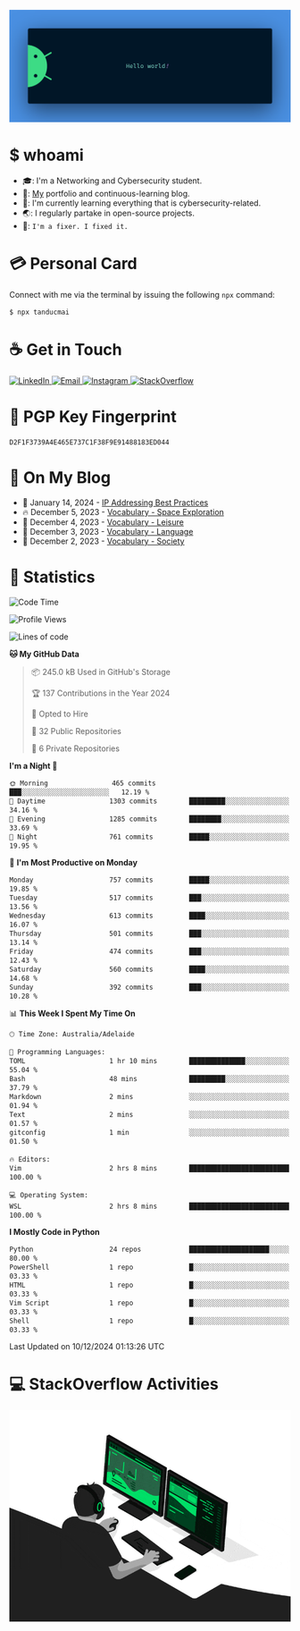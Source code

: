 <p align="center"><img src="assets/banner.png" /></p>

[//]: ![](https://github.com/tanducmai/tanducmai/actions/workflows/waka-stats.yml/badge.svg)
[//]: ![](https://github.com/tanducmai/tanducmai/actions/workflows/latest-blogs.yml/badge.svg)
[//]: ![](https://github.com/tanducmai/tanducmai/actions/workflows/stackoverflow-activities.yml/badge.svg)

# $ whoami

- :mortar_board:: I'm a Networking and Cybersecurity student.
- :telescope:: [My](https://tanducmai.com/) portfolio and continuous-learning blog.
- :seedling:: I'm currently learning everything that is cybersecurity-related.
- :earth_asia:: I regularly partake in open-source projects.
- :speech_balloon:: `I'm a fixer. I fixed it.`

# :credit_card: Personal Card

Connect with me via the terminal by issuing the following `npx` command:

```bash
$ npx tanducmai
```

# :coffee: Get in Touch

<a target="_blank" href="https://www.linkedin.com/in/tanducmai/">
  <img alt="LinkedIn" src="https://img.shields.io/badge/LinkedIn-0077B5?style=for-the-badge&logo=linkedin&logoColor=white" />
</a>
<a target="_blank" href="mailto:henryfromvietnam@gmail.com">
  <img alt="Email" src="https://img.shields.io/badge/Gmail-D14836?style=for-the-badge&logo=gmail&logoColor=white" />
</a>
<a target="_blank" href="https://www.instagram.com/henry.maii/">
  <img alt="Instagram" src="https://img.shields.io/badge/Instagram-E4405F?style=for-the-badge&logo=instagram&logoColor=white" />
</a>
<a target="_blank" href="https://stackoverflow.com/users/16999206/tanducmai">
  <img alt="StackOverflow" src="https://img.shields.io/static/v1?message=Stackoverflow&logo=stackoverflow&label=&color=FE7A16&logoColor=white&labelColor=&style=for-the-badge" />
</a>

# :closed_lock_with_key: PGP Key Fingerprint

`D2F1F3739A4E465E737C1F38F9E91488183ED044`

# :scroll: On My Blog

<!-- BLOG-POST-LIST:START -->
 - 💯 January 14, 2024 - [IP Addressing Best Practices](https://tanducmai.com/posts/blogs/ip-addressing-best-practices/)
 - 🔥 December 5, 2023 - [Vocabulary - Space Exploration](https://tanducmai.com/posts/glossaries/vocabulary/space-exploration/)
 - 💫 December 4, 2023 - [Vocabulary - Leisure](https://tanducmai.com/posts/glossaries/vocabulary/leisure/)
 - 🚀 December 3, 2023 - [Vocabulary - Language](https://tanducmai.com/posts/glossaries/vocabulary/language/)
 - 🌮 December 2, 2023 - [Vocabulary - Society](https://tanducmai.com/posts/glossaries/vocabulary/society/)<!-- BLOG-POST-LIST:END -->

# :1234: Statistics

<!--START_SECTION:waka-->
![Code Time](http://img.shields.io/badge/Code%20Time-228%20hrs%2028%20mins-blue)

![Profile Views](http://img.shields.io/badge/Profile%20Views-8-blue)

![Lines of code](https://img.shields.io/badge/From%20Hello%20World%20I%27ve%20Written-9.1%20million%20lines%20of%20code-blue)

**🐱 My GitHub Data** 

> 📦 245.0 kB Used in GitHub's Storage 
 > 
> 🏆 137 Contributions in the Year 2024
 > 
> 💼 Opted to Hire
 > 
> 📜 32 Public Repositories 
 > 
> 🔑 6 Private Repositories 
 > 
**I'm a Night 🦉** 

```text
🌞 Morning                465 commits         ███░░░░░░░░░░░░░░░░░░░░░░   12.19 % 
🌆 Daytime                1303 commits        █████████░░░░░░░░░░░░░░░░   34.16 % 
🌃 Evening                1285 commits        ████████░░░░░░░░░░░░░░░░░   33.69 % 
🌙 Night                  761 commits         █████░░░░░░░░░░░░░░░░░░░░   19.95 % 
```
📅 **I'm Most Productive on Monday** 

```text
Monday                   757 commits         █████░░░░░░░░░░░░░░░░░░░░   19.85 % 
Tuesday                  517 commits         ███░░░░░░░░░░░░░░░░░░░░░░   13.56 % 
Wednesday                613 commits         ████░░░░░░░░░░░░░░░░░░░░░   16.07 % 
Thursday                 501 commits         ███░░░░░░░░░░░░░░░░░░░░░░   13.14 % 
Friday                   474 commits         ███░░░░░░░░░░░░░░░░░░░░░░   12.43 % 
Saturday                 560 commits         ████░░░░░░░░░░░░░░░░░░░░░   14.68 % 
Sunday                   392 commits         ███░░░░░░░░░░░░░░░░░░░░░░   10.28 % 
```


📊 **This Week I Spent My Time On** 

```text
🕑︎ Time Zone: Australia/Adelaide

💬 Programming Languages: 
TOML                     1 hr 10 mins        ██████████████░░░░░░░░░░░   55.04 % 
Bash                     48 mins             █████████░░░░░░░░░░░░░░░░   37.79 % 
Markdown                 2 mins              ░░░░░░░░░░░░░░░░░░░░░░░░░   01.94 % 
Text                     2 mins              ░░░░░░░░░░░░░░░░░░░░░░░░░   01.57 % 
gitconfig                1 min               ░░░░░░░░░░░░░░░░░░░░░░░░░   01.50 % 

🔥 Editors: 
Vim                      2 hrs 8 mins        █████████████████████████   100.00 % 

💻 Operating System: 
WSL                      2 hrs 8 mins        █████████████████████████   100.00 % 
```

**I Mostly Code in Python** 

```text
Python                   24 repos            ████████████████████░░░░░   80.00 % 
PowerShell               1 repo              █░░░░░░░░░░░░░░░░░░░░░░░░   03.33 % 
HTML                     1 repo              █░░░░░░░░░░░░░░░░░░░░░░░░   03.33 % 
Vim Script               1 repo              █░░░░░░░░░░░░░░░░░░░░░░░░   03.33 % 
Shell                    1 repo              █░░░░░░░░░░░░░░░░░░░░░░░░   03.33 % 
```




 Last Updated on 10/12/2024 01:13:26 UTC
<!--END_SECTION:waka-->

# :computer: StackOverflow Activities

<!-- STACKOVERFLOW:START -->
<!-- STACKOVERFLOW:END -->

<p align="center"><img src="assets/developer.gif" /></p>
